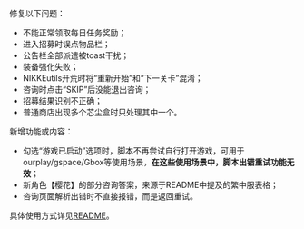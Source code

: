 修复以下问题：

- 不能正常领取每日任务奖励；
- 进入招募时误点物品栏；
- 公告栏全部派遣被toast干扰；
- 装备强化失败；
- NIKKEutils开荒时将“重新开始”和“下一关卡”混淆；
- 咨询时点击“SKIP”后没能退出咨询；
- 招募结果识别不正确；
- 普通商店出现多个芯尘盒时只处理其中一个。

新增功能或内容：

- 勾选“游戏已启动”选项时，脚本不再尝试自行打开游戏，可用于ourplay/gspace/Gbox等使用场景，**在这些使用场景中，脚本出错重试功能无效**；
- 新角色【樱花】的部分咨询答案，来源于README中提及的繁中服表格；
- 咨询页面解析出错时不直接报错，而是返回重试。

具体使用方式详见[README](https://github.com/Zebartin/autoxjs-scripts/blob/master/NIKKE/README.md)。
